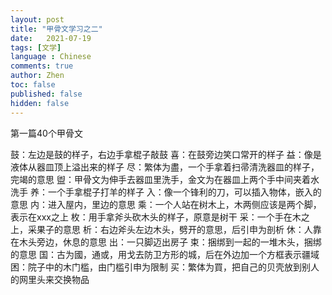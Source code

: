 ```yaml
---
layout: post
title: "甲骨文学习之二"
date:   2021-07-19
tags: [文学]
language : Chinese
comments: true
author: Zhen
toc: false
published: false
hidden: false
---
```

第一篇40个甲骨文

鼓：左边是鼓的样子，右边手拿棍子敲鼓
喜：在鼓旁边笑口常开的样子
益：像是液体从器皿顶上溢出来的样子
尽：繁体为盡，一个手拿着扫帚清洗器皿的样子，完竭的意思
盥：甲骨文为伸手去器皿里洗手，金文为在器皿上两个手中间夹着水洗手
养：一个手拿棍子打羊的样子
入：像一个锋利的刀，可以插入物体，嵌入的意思
内：进入屋内，里边的意思
乘：一个人站在树木上，木两侧应该是两个脚，表示在xxx之上
枚：用手拿斧头砍木头的样子，原意是树干
采：一个手在木之上，采果子的意思
析：右边斧头左边木头，劈开的意思，后引申为剖析
休：人靠在木头旁边，休息的意思
出：一只脚迈出房子
束：捆绑到一起的一堆木头，捆绑的意思
国：古为國，通或，用戈去防卫方形的城，后在外边加一个方框表示疆域
困：院子中的木门槛，由门槛引申为限制
买：繁体为買，把自己的贝壳放到别人的网里头来交换物品








<!--stackedit_data:
eyJoaXN0b3J5IjpbMTMwODAzOTIyMCwxNjczNTAxMDA2LC0yMD
czOTcwNDY4LDIxMjgzMzI2NzFdfQ==
-->